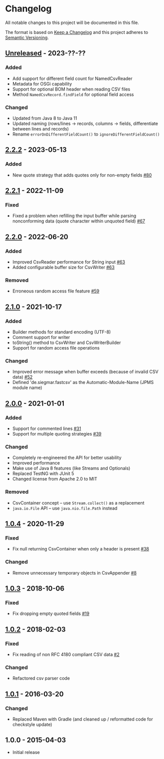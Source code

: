 # Changelog
All notable changes to this project will be documented in this file.

The format is based on [Keep a Changelog](https://keepachangelog.com/en/1.0.0/)
and this project adheres to [Semantic Versioning](https://semver.org/spec/v2.0.0.html).

## [Unreleased] - 2023-??-??
### Added
- Add support for different field count for NamedCsvReader
- Metadata for OSGi capability
- Support for optional BOM header when reading CSV files
- Method `NamedCsvRecord.findField` for optional field access

### Changed
- Updated from Java 8 to Java 11
- Updated naming (rows/lines -> records, columns -> fields, differentiate between lines and records)
- Rename `errorOnDifferentFieldCount()` to `ignoreDifferentFieldCount()`

## [2.2.2] - 2023-05-13
### Added
- New quote strategy that adds quotes only for non-empty fields [\#80](https://github.com/osiegmar/FastCSV/pull/80)

## [2.2.1] - 2022-11-09
### Fixed
- Fixed a problem when refilling the input buffer while parsing nonconforming data (quote character within unquoted field) [\#67](https://github.com/osiegmar/FastCSV/issues/67)

## [2.2.0] - 2022-06-20
### Added
- Improved CsvReader performance for String input [\#63](https://github.com/osiegmar/FastCSV/issues/63)
- Added configurable buffer size for CsvWriter [\#63](https://github.com/osiegmar/FastCSV/issues/63)

### Removed
- Erroneous random access file feature [\#59](https://github.com/osiegmar/FastCSV/issues/59)

## [2.1.0] - 2021-10-17
### Added
- Builder methods for standard encoding (UTF-8)
- Comment support for writer
- toString() method to CsvWriter and CsvWriterBuilder
- Support for random access file operations

### Changed
- Improved error message when buffer exceeds (because of invalid CSV data) [\#52](https://github.com/osiegmar/FastCSV/issues/52)
- Defined 'de.siegmar.fastcsv' as the Automatic-Module-Name (JPMS module name)

## [2.0.0] - 2021-01-01
### Added
- Support for commented lines [\#31](https://github.com/osiegmar/FastCSV/issues/31)
- Support for multiple quoting strategies [\#39](https://github.com/osiegmar/FastCSV/issues/39)

### Changed
- Completely re-engineered the API for better usability
- Improved performance
- Make use of Java 8 features (like Streams and Optionals)
- Replaced TestNG with JUnit 5
- Changed license from Apache 2.0 to MIT

### Removed
- CsvContainer concept – use `Stream.collect()` as a replacement
- `java.io.File` API – use `java.nio.file.Path` instead

## [1.0.4] - 2020-11-29
### Fixed
- Fix null returning CsvContainer when only a header is present [\#38](https://github.com/osiegmar/FastCSV/issues/38)

### Changed
- Remove unnecessary temporary objects in CsvAppender [\#8](https://github.com/osiegmar/FastCSV/issues/8)

## [1.0.3] - 2018-10-06
### Fixed
- Fix dropping empty quoted fields [\#19](https://github.com/osiegmar/FastCSV/issues/19)

## [1.0.2] - 2018-02-03
### Fixed
- Fix reading of non RFC 4180 compliant CSV data [\#2](https://github.com/osiegmar/FastCSV/issues/2)

### Changed
- Refactored csv parser code

## [1.0.1] - 2016-03-20
### Changed
- Replaced Maven with Gradle (and cleaned up / reformatted code for checkstyle update)

## 1.0.0 - 2015-04-03

- Initial release

[Unreleased]: https://github.com/osiegmar/FastCSV/compare/v2.2.2...master
[2.2.2]: https://github.com/osiegmar/FastCSV/compare/v2.2.1...v2.2.2
[2.2.1]: https://github.com/osiegmar/FastCSV/compare/v2.2.0...v2.2.1
[2.2.0]: https://github.com/osiegmar/FastCSV/compare/v2.1.0...v2.2.0
[2.1.0]: https://github.com/osiegmar/FastCSV/compare/v2.0.0...v2.1.0
[2.0.0]: https://github.com/osiegmar/FastCSV/compare/v1.0.4...v2.0.0
[1.0.4]: https://github.com/osiegmar/FastCSV/compare/v1.0.3...v1.0.4
[1.0.3]: https://github.com/osiegmar/FastCSV/compare/v1.0.2...v1.0.3
[1.0.2]: https://github.com/osiegmar/FastCSV/compare/v1.0.1...v1.0.2
[1.0.1]: https://github.com/osiegmar/FastCSV/compare/v1.0.0...v1.0.1
